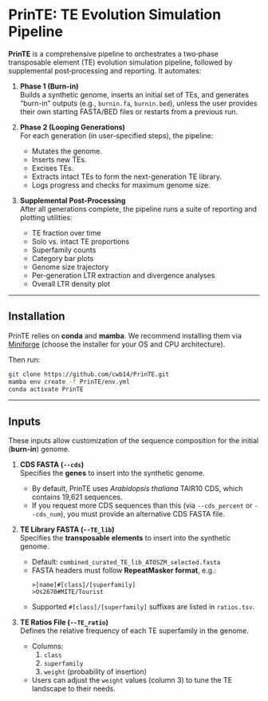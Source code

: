 # PrinTE: TE Evolution Simulation Pipeline

**PrinTE** is a comprehensive pipeline to orchestrates a two‐phase transposable element (TE) evolution simulation pipeline, followed by supplemental post‐processing and reporting. It automates:

1. **Phase 1 (Burn-in)**  
   Builds a synthetic genome, inserts an initial set of TEs, and generates “burn-in” outputs (e.g., `burnin.fa`, `burnin.bed`), unless the user provides their own starting FASTA/BED files or restarts from a previous run.

2. **Phase 2 (Looping Generations)**  
   For each generation (in user-specified steps), the pipeline:
   - Mutates the genome.  
   - Inserts new TEs.  
   - Excises TEs.  
   - Extracts intact TEs to form the next-generation TE library.  
   - Logs progress and checks for maximum genome size.

3. **Supplemental Post-Processing**  
   After all generations complete, the pipeline runs a suite of reporting and plotting utilities:
   - TE fraction over time  
   - Solo vs. intact TE proportions  
   - Superfamily counts  
   - Category bar plots  
   - Genome size trajectory  
   - Per-generation LTR extraction and divergence analyses  
   - Overall LTR density plot  

---

## Installation

PrinTE relies on **conda** and **mamba**. We recommend installing them via [Miniforge](https://github.com/conda-forge/miniforge/releases) (choose the installer for your OS and CPU architecture).

Then run:

```bash
git clone https://github.com/cwb14/PrinTE.git
mamba env create -f PrinTE/env.yml
conda activate PrinTE
```
---

## Inputs

These inputs allow customization of the sequence composition for the initial (**burn-in**) genome.

1. **CDS FASTA (`--cds`)**  
   Specifies the **genes** to insert into the synthetic genome.  
   - By default, PrinTE uses *Arabidopsis thaliana* TAIR10 CDS, which contains 19,621 sequences.  
   - If you request more CDS sequences than this (via `--cds_percent` or `--cds_num`), you must provide an alternative CDS FASTA file.

2. **TE Library FASTA (`--TE_lib`)**  
   Specifies the **transposable elements** to insert into the synthetic genome.  
   - Default: `combined_curated_TE_lib_ATOSZM_selected.fasta`  
   - FASTA headers must follow **RepeatMasker format**, e.g.:  
     ```
     >[name]#[class]/[superfamily]
     >Os2670#MITE/Tourist
     ```  
   - Supported `#[class]/[superfamily]` suffixes are listed in `ratios.tsv`.

3. **TE Ratios File (`--TE_ratio`)**  
   Defines the relative frequency of each TE superfamily in the genome.  
   - Columns:  
     1. `class`  
     2. `superfamily`  
     3. `weight` (probability of insertion)  
   - Users can adjust the `weight` values (column 3) to tune the TE landscape to their needs.
